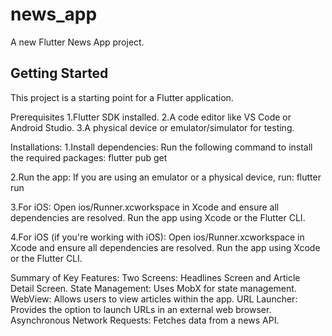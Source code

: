 # news_app

A new Flutter News App project.

## Getting Started

This project is a starting point for a Flutter application.

Prerequisites
1.Flutter SDK installed.
2.A code editor like VS Code or Android Studio.
3.A physical device or emulator/simulator for testing.

Installations:
1.Install dependencies:
Run the following command to install the required packages:
flutter pub get

2.Run the app:
If you are using an emulator or a physical device, run:
flutter run

3.For iOS:
Open ios/Runner.xcworkspace in Xcode and ensure all dependencies are resolved.
Run the app using Xcode or the Flutter CLI.

4.For iOS (if you're working with iOS):
Open ios/Runner.xcworkspace in Xcode and ensure all dependencies are resolved.
Run the app using Xcode or the Flutter CLI.



Summary of Key Features:
Two Screens: Headlines Screen and Article Detail Screen.
State Management: Uses MobX for state management.
WebView: Allows users to view articles within the app.
URL Launcher: Provides the option to launch URLs in an external web browser.
Asynchronous Network Requests: Fetches data from a news API.